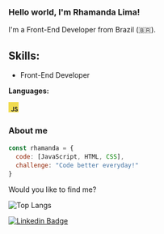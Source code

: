 ### Hello world, I'm Rhamanda Lima! 

I'm a Front-End Developer from Brazil (🇧🇷).

## Skills:
- Front-End Developer


**Languages:**  

<code><img height="20" src="https://raw.githubusercontent.com/github/explore/80688e429a7d4ef2fca1e82350fe8e3517d3494d/topics/javascript/javascript.png"></code>

### About me

```javascript
const rhamanda = {
  code: [JavaScript, HTML, CSS],
  challenge: "Code better everyday!"
}
```

Would you like to find me?

![Top Langs](https://github-readme-stats.vercel.app/api/top-langs/?username=RhamandaLima&hide=TeX&layout=compact)


[![Linkedin Badge](https://img.shields.io/badge/-LinkedIn-blue?style=flat-square&logo=Linkedin&logoColor=white&link=https://www.linkedin.com/in/rhamandalima/)](https://www.linkedin.com/in/rhamandalima/)
